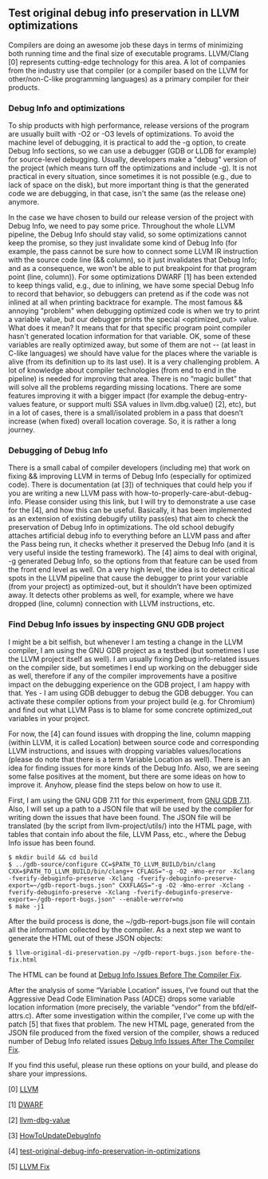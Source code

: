 ##  Test original debug info preservation in LLVM optimizations

Compilers are doing an awesome job these days in terms of minimizing both running time and the final size of executable programs. LLVM/Clang [0] represents cutting-edge technology for this area. A lot of companies from the industry use that compiler (or a compiler based on the LLVM for other/non-C-like programming languages) as a primary compiler for their products.

### Debug Info and optimizations

To ship products with high performance, release versions of the program are usually built with -O2 or -O3 levels of optimizations. To avoid the machine level of debugging, it is practical to add the -g option, to create Debug Info sections, so we can use a debugger (GDB or LLDB for example) for source-level debugging. Usually, developers make a "debug" version of the project (which means turn off the optimizations and include -g). It is not practical in every situation, since sometimes it is not possible (e.g., due to lack of space on the disk), but more important thing is that the generated code we are debugging, in that case, isn't the same (as the release one) anymore.

In the case we have chosen to build our release version of the project with Debug Info, we need to pay some price. Throughout the whole LLVM pipeline, the Debug Info should stay valid, so some optimizations cannot keep the promise, so they just invalidate some kind of Debug Info (for example, the pass cannot be sure how to connect some LLVM IR instruction with the source code line (&& column), so it just invalidates that Debug Info; and as a consequence, we won't be able to put breakpoint for that program point (line, column)). For some optimizations DWARF [1] has been extended to keep things valid, e.g., due to inlining, we have some special Debug Info to record that behavior, so debuggers can pretend as if the code was not inlined at all when printing backtrace for example. The most famous && annoying "problem" when debugging optimized code is when we try to print a variable value, but our debugger prints the special <optimized_out> value. What does it mean? It means that for that specific program point compiler hasn't generated location information for that variable. OK, some of these variables are really optimized away, but some of them are not -- (at least in C-like languages) we should have value for the places where the variable is alive (from its definition up to its last use). It is a very challenging problem. A lot of knowledge about compiler technologies (from end to end in the pipeline) is needed for improving that area. There is no “magic bullet” that will solve all the problems regarding missing locations. There are some features improving it with a bigger impact (for example the debug-entry-values feature, or support multi SSA values in llvm.dbg.value() [2], etc), but in a lot of cases, there is a small/isolated problem in a pass that doesn’t increase (when fixed) overall location coverage. So, it is rather a long journey.

### Debugging of Debug Info

There is a small cabal of compiler developers (including me) that work on fixing && improving LLVM in terms of Debug Info (especially for optimized code). There is documentation (at [3]) of techniques that could help you if you are writing a new LLVM pass with how-to-properly-care-abut-debug-info. Please consider using this link, but I will try to demonstrate a use case for the [4], and how this can be useful. Basically, it has been implemented as an extension of existing debugify utility pass(es) that aim to check the preservation of Debug Info in optimizations. The old school debugify attaches artificial debug info to everything before an LLVM pass and after the Pass being run, it checks whether it preserved the Debug Info (and it is very useful inside the testing framework). The [4] aims to deal with original, -g generated Debug Info, so the options from that feature can be used from the front end level as well. On a very high level, the idea is to detect critical spots in the LLVM pipeline that cause the debugger to print your variable (from your project) as optimized-out, but it shouldn’t have been optimized away. It detects other problems as well, for example, where we have dropped (line, column) connection with LLVM instructions, etc.

### Find Debug Info issues by inspecting GNU GDB project

I might be a bit selfish, but whenever I am testing a change in the LLVM compiler, I am using the GNU GDB project as a testbed (but sometimes I use the LLVM project itself as well). I am usually fixing Debug info-related issues on the compiler side, but sometimes I end up working on the debugger side as well, therefore if any of the compiler improvements have a positive impact on the debugging experience on the GDB project, I am happy with that. Yes - I am using GDB debugger to debug the GDB debugger. You can activate these compiler options from your project build (e.g. for Chromium) and find out what LLVM Pass is to blame for some concrete optimized_out variables in your project.

For now, the [4] can found issues with dropping the line, column mapping (within LLVM, it is called Location) between source code and corresponding LLVM instructions, and issues with dropping variables values/locations (please do note that there is a term Variable Location as well). There is an idea for finding issues for more kinds of the Debug Info. Also, we are seeing some false positives at the moment, but there are some ideas on how to improve it. Anyhow, please find the steps below on how to use it.

First, I am using the GNU GDB 7.11 for this experiment, from [GNU GDB 7.11](https://www.gnu.org/software/gdb/).
Also, I will set up a path to a JSON file that will be used by the compiler for writing down the issues that have been found. The JSON file will be translated (by the script from llvm-project/utils/) into the HTML page, with tables that contain info about the file, LLVM Pass, etc., where the Debug Info issue has been found.

    $ mkdir build && cd build
    $ ../gdb-source/configure CC=$PATH_TO_LLVM_BUILD/bin/clang CXX=$PATH_TO_LLVM_BUILD/bin/clang++ CFLAGS="-g -O2 -Wno-error -Xclang -fverify-debuginfo-preserve -Xclang -fverify-debuginfo-preserve-export=~/gdb-report-bugs.json" CXXFLAGS="-g -O2 -Wno-error -Xclang -fverify-debuginfo-preserve -Xclang -fverify-debuginfo-preserve-export=~/gdb-report-bugs.json" --enable-werror=no
    $ make -j1

After the build process is done, the ~/gdb-report-bugs.json file will contain all the information collected by the compiler. As a next step we want to generate the HTML out of these JSON objects:

    $ llvm-original-di-preservation.py ~/gdb-report-bugs.json before-the-fix.html

The HTML can be found at [Debug Info Issues Before The Compiler Fix](https://djolertrk.github.io/di-check-before-adce-fix/).

After the analysis of some “Variable Location” issues, I’ve found out that the Aggressive Dead Code Elimination Pass (ADCE) drops some variable location information (more precisely, the variable “vendor” from the bfd/elf-attrs.c). After some investigation within the compiler, I’ve come up with the patch [5] that fixes that problem. The new HTML page, generated from the JSON file produced from the fixed version of the compiler, shows a reduced number of Debug Info related issues [Debug Info Issues After The Compiler Fix](https://djolertrk.github.io/di-check-after-adce-fix/).

If you find this useful, please run these options on your build, and please do share your impressions.

[0] [LLVM](https://llvm.org/)

[1] [DWARF](http://dwarfstd.org/)

[2] [llvm-dbg-value](https://llvm.org/docs/SourceLevelDebugging.html#llvm-dbg-value)

[3] [HowToUpdateDebugInfo](https://llvm.org/docs/HowToUpdateDebugInfo.html)

[4] [test-original-debug-info-preservation-in-optimizations](https://llvm.org/docs/HowToUpdateDebugInfo.html#test-original-debug-info-preservation-in-optimizations)

[5] [LLVM Fix](https://reviews.llvm.org/D100844)

